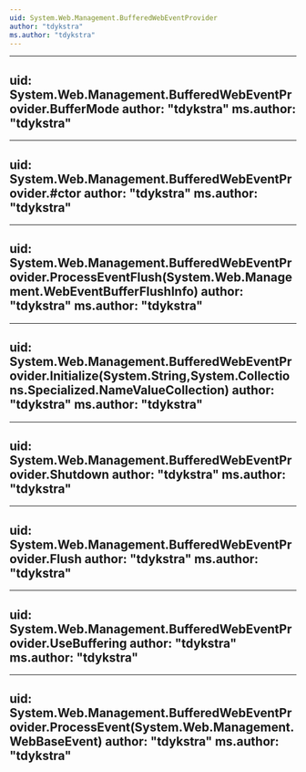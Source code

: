 ```yaml
---
uid: System.Web.Management.BufferedWebEventProvider
author: "tdykstra"
ms.author: "tdykstra"
---
```


---
uid: System.Web.Management.BufferedWebEventProvider.BufferMode
author: "tdykstra"
ms.author: "tdykstra"
---

---
uid: System.Web.Management.BufferedWebEventProvider.#ctor
author: "tdykstra"
ms.author: "tdykstra"
---

---
uid: System.Web.Management.BufferedWebEventProvider.ProcessEventFlush(System.Web.Management.WebEventBufferFlushInfo)
author: "tdykstra"
ms.author: "tdykstra"
---

---
uid: System.Web.Management.BufferedWebEventProvider.Initialize(System.String,System.Collections.Specialized.NameValueCollection)
author: "tdykstra"
ms.author: "tdykstra"
---

---
uid: System.Web.Management.BufferedWebEventProvider.Shutdown
author: "tdykstra"
ms.author: "tdykstra"
---

---
uid: System.Web.Management.BufferedWebEventProvider.Flush
author: "tdykstra"
ms.author: "tdykstra"
---

---
uid: System.Web.Management.BufferedWebEventProvider.UseBuffering
author: "tdykstra"
ms.author: "tdykstra"
---

---
uid: System.Web.Management.BufferedWebEventProvider.ProcessEvent(System.Web.Management.WebBaseEvent)
author: "tdykstra"
ms.author: "tdykstra"
---
